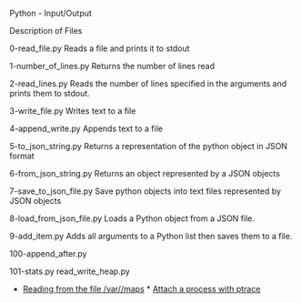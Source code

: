 Python - Input/Output

Description of Files

0-read_file.py
Reads a file and prints it to stdout

1-number_of_lines.py
Returns the number of lines read

2-read_lines.py
Reads the number of lines specified in the arguments and prints them to stdout.

3-write_file.py
Writes text to a file

4-append_write.py
Appends text to a file

5-to_json_string.py
Returns a representation of the python object in JSON format

6-from_json_string.py
Returns an object represented by a JSON objects

7-save_to_json_file.py
Save python objects into text files represented by JSON objects

8-load_from_json_file.py
Loads a Python object from a JSON file.

9-add_item.py
Adds all arguments to a Python list then saves them to a file.

100-append_after.py

101-stats.py
read_write_heap.py

* [Reading from the file /var//maps](http://stackoverflow.com/questions/1401359/understanding-linux-proc-id-maps) * [Attach a process with ptrace](http://unix.stackexchange.com/questions/6267/how-to-re-load-all-running-applications-from-swap-space-into-ram/6271#6271)